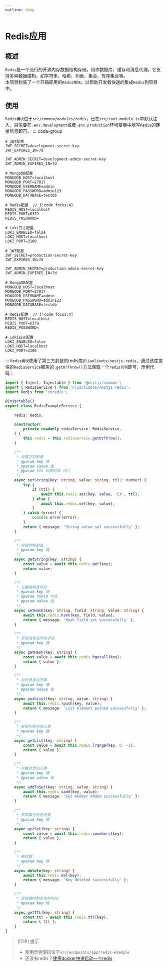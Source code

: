 ```yaml
---
outline: deep
---
```


# Redis应用

## 概述

`Redis`是一个流行的开源内存数据结构存储，用作数据库、缓存和消息代理。它支持多种数据结构，如字符串、哈希、列表、集合、有序集合等。   
本项目封装了一个开箱即用的`Redis模块`，以帮助开发者快速的集成`Redis`到项目中。

## 使用

`Redis模块`位于`src/common/modules/redis`，已在`src/root.module.ts`中默认注入，只需要在`.env.development`或者`.env.production`环境变量中填写`Redis`的连接信息即可。
::: code-group
```.env{15-18} [.env.development]
# JWT配置
JWT_SECRET=development-secret-key
JWT_EXPIRES_IN=7d

JWT_ADMIN_SECRET=development-admin-secret-key
JWT_ADMIN_EXPIRES_IN=7d

# MongoDB配置
MONGODB_HOST=localhost
MONGODB_PORT=27017
MONGODB_USERNAME=admin
MONGODB_PASSWORD=admin123
MONGODB_DATABASE=testdb

# Redis配置  // [!code focus:4]
REDIS_HOST=localhost
REDIS_PORT=6379
REDIS_PASSWORD=

# Loki日志配置
LOKI_ENABLED=false
LOKI_HOST=localhost
LOKI_PORT=3100
```
```.env{15-18} [.env.production]
# JWT配置
JWT_SECRET=production-secret-key
JWT_EXPIRES_IN=7d

JWT_ADMIN_SECRET=production-admin-secret-key
JWT_ADMIN_EXPIRES_IN=7d

# MongoDB配置
MONGODB_HOST=localhost
MONGODB_PORT=27017
MONGODB_USERNAME=admin
MONGODB_PASSWORD=admin123
MONGODB_DATABASE=testdb

# Redis配置  // [!code focus:4]
REDIS_HOST=localhost
REDIS_PORT=6379
REDIS_PASSWORD=

# Loki日志配置
LOKI_ENABLED=false
LOKI_HOST=localhost
LOKI_PORT=3100
```
:::
`Redis模块`使用了第三方封装的redis库`@liaoliaots/nestjs-redis`，通过该库提供的`RedisService`服务的`.getOrThrow()`方法获取一个`redis实例`即可，示例代码：
```ts
import { Inject, Injectable } from '@nestjs/common';
import { RedisService } from '@liaoliaots/nestjs-redis';
import Redis from 'ioredis';

@Injectable()
export class RedisExampleService {
	
	redis: Redis;

	constructor(
		private readonly redisService: RedisService,
	) {
		this.redis = this.redisService.getOrThrow();
	}

	/**
	 * 设置字符串值
	 * @param key 键
	 * @param value 值
	 * @param ttl 过期时间（秒）
	 */
	async setString(key: string, value: string, ttl?: number) {
		try {
			if (ttl) {
				await this.redis.set(key, value, 'EX', ttl);
			} else {
				await this.redis.set(key, value);
			}
		} catch (error) {
			console.error(error);
		}
		return { message: 'String value set successfully' };
	}

	/**
	 * 获取字符串值
	 * @param key 键
	 */
	async getString(key: string) {
		const value = await this.redis.get(key);
		return value;
	}

	/**
	 * 设置哈希表字段
	 * @param key 键
	 * @param field 字段
	 * @param value 值
	 */
	async setHash(key: string, field: string, value: string) {
		await this.redis.hset(key, field, value);
		return { message: 'Hash field set successfully' };
	}

	/**
	 * 获取哈希表所有字段
	 * @param key 键
	 */
	async getHash(key: string) {
		const value = await this.redis.hgetall(key);
		return { value };
	}

	/**
	 * 向列表添加元素
	 * @param key 键
	 * @param value 值
	 */
	async pushList(key: string, value: string) {
		await this.redis.rpush(key, value);
		return { message: 'List element pushed successfully' };
	}

	/**
	 * 获取列表所有元素
	 * @param key 键
	 */
	async getList(key: string) {
		const value = await this.redis.lrange(key, 0, -1);
		return { value };
	}

	/**
	 * 向集合添加元素
	 * @param key 键
	 * @param value 值
	 */
	async addToSet(key: string, value: string) {
		await this.redis.sadd(key, value);
		return { message: 'Set member added successfully' };
	}

	/**
	 * 获取集合所有元素
	 * @param key 键
	 */
	async getSet(key: string) {
		const value = await this.redis.smembers(key);
		return { value };
	}

	/**
	 * 删除键
	 * @param key 键
	 */
	async delete(key: string) {
		await this.redis.del(key);
		return { message: 'Key deleted successfully' };
	}

	/**
	 * 获取键的剩余生存时间
	 * @param key 键
	 */
	async getTTL(key: string) {
		const ttl = await this.redis.ttl(key);
		return { ttl };
	}
}

```
> [!TIP] 提示
> - 使用示例源码位于`src/endpoints/app/redis-example`
> - 还没有redis？[使用docker快速启动一个redis]()
